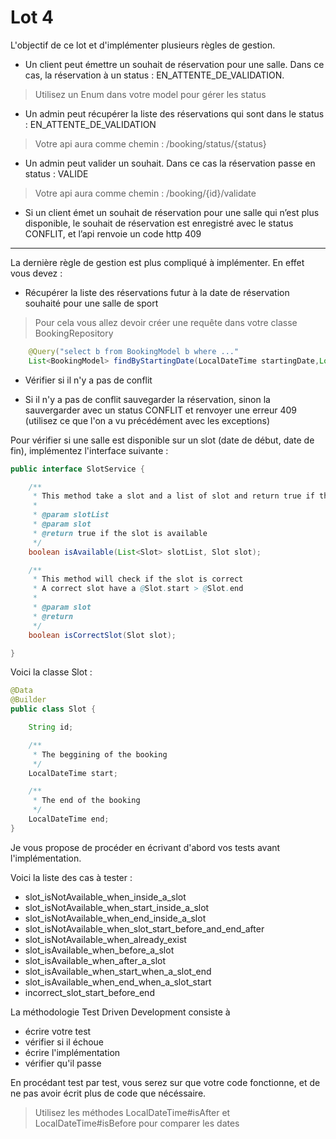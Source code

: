 # Lot 4

L'objectif de ce lot et d'implémenter plusieurs règles de gestion.

* Un client peut émettre un souhait de réservation pour une salle. Dans ce cas, la réservation à un status : EN_ATTENTE_DE_VALIDATION.

> Utilisez un Enum dans votre model pour gérer les status

* Un admin peut récupérer la liste des réservations qui sont dans le status : EN_ATTENTE_DE_VALIDATION

> Votre api aura comme chemin : /booking/status/{status}
 
* Un admin peut valider un souhait. Dans ce cas la réservation passe en status : VALIDE

> Votre api aura comme chemin : /booking/{id}/validate

* Si un client émet un souhait de réservation pour une salle qui n’est plus disponible, le souhait de réservation est enregistré avec le status CONFLIT, et l’api renvoie un code http 409

--- 

La dernière règle de gestion est plus compliqué à implémenter. En effet vous devez :

* Récupérer la liste des réservations futur à la date de réservation souhaité pour une salle de sport

> Pour cela vous allez devoir créer une requête dans votre classe BookingRepository 

```java
    @Query("select b from BookingModel b where ..."
    List<BookingModel> findByStartingDate(LocalDateTime startingDate,Long id);
```

* Vérifier si il n'y a pas de conflit

* Si il n'y a pas de conflit sauvegarder la réservation, sinon la sauvergarder avec un status CONFLIT et renvoyer une erreur 409 (utilisez ce que l'on a vu précédément avec les exceptions)

Pour vérifier si une salle est disponible sur un slot (date de début, date de fin), implémentez l'interface suivante :

```java
public interface SlotService {

    /**
     * This method take a slot and a list of slot and return true if the slot is available
     *
     * @param slotList
     * @param slot
     * @return true if the slot is available
     */
    boolean isAvailable(List<Slot> slotList, Slot slot);

    /**
     * This method will check if the slot is correct
     * A correct slot have a @Slot.start > @Slot.end
     *
     * @param slot
     * @return
     */
    boolean isCorrectSlot(Slot slot);

}
```

Voici la classe Slot :

```java
@Data
@Builder
public class Slot {

    String id;

    /**
     * The beggining of the booking
     */
    LocalDateTime start;

    /**
     * The end of the booking
     */
    LocalDateTime end;
}
```

Je vous propose de procéder en écrivant d'abord vos tests avant l'implémentation.

Voici la liste des cas à tester :

* slot_isNotAvailable_when_inside_a_slot
* slot_isNotAvailable_when_start_inside_a_slot
* slot_isNotAvailable_when_end_inside_a_slot
* slot_isNotAvailable_when_slot_start_before_and_end_after
* slot_isNotAvailable_when_already_exist
* slot_isAvailable_when_before_a_slot
* slot_isAvailable_when_after_a_slot
* slot_isAvailable_when_start_when_a_slot_end
* slot_isAvailable_when_end_when_a_slot_start
* incorrect_slot_start_before_end

La méthodologie Test Driven Development consiste à
* écrire votre test
* vérifier si il échoue
* écrire l'implémentation
* vérifier qu'il passe

En procédant test par test, vous serez sur que votre code fonctionne, et de ne pas avoir écrit plus de code que nécéssaire.

> Utilisez les méthodes LocalDateTime#isAfter et LocalDateTime#isBefore pour comparer les dates

